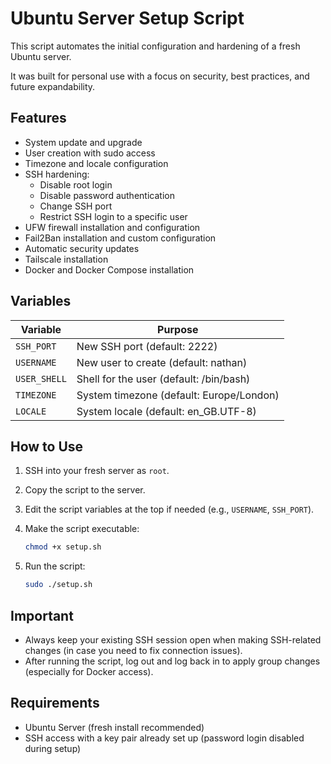 # Ubuntu Server Setup Script

This script automates the initial configuration and hardening of a fresh Ubuntu server.

It was built for personal use with a focus on security, best practices, and future expandability.

## Features

- System update and upgrade
- User creation with sudo access
- Timezone and locale configuration
- SSH hardening:
  - Disable root login
  - Disable password authentication
  - Change SSH port
  - Restrict SSH login to a specific user
- UFW firewall installation and configuration
- Fail2Ban installation and custom configuration
- Automatic security updates
- Tailscale installation
- Docker and Docker Compose installation

## Variables

| **Variable**                               | **Purpose**                                                              |
|-------------------------------------------|------------------------------------------------------------------------------|
| `SSH_PORT`                                    | New SSH port (default: 2222)                                                   |
| `USERNAME`                   | New user to create (default: nathan)                         |
| `USER_SHELL`                 | Shell for the user (default: /bin/bash)      |
| `TIMEZONE`                   | System timezone (default: Europe/London)     |
| `LOCALE`                     | System locale (default: en_GB.UTF-8)         |

## How to Use

1. SSH into your fresh server as `root`.
2. Copy the script to the server.
3. Edit the script variables at the top if needed (e.g., `USERNAME`, `SSH_PORT`).
4. Make the script executable:

   ```bash
   chmod +x setup.sh
   ```

5. Run the script:

    ```bash
    sudo ./setup.sh
    ```

## Important

- Always keep your existing SSH session open when making SSH-related changes (in case you need to fix connection issues).
- After running the script, log out and log back in to apply group changes (especially for Docker access).

## Requirements

- Ubuntu Server (fresh install recommended)
- SSH access with a key pair already set up (password login disabled during setup)
